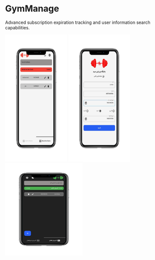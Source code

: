 # GymManage
Advanced subscription expiration tracking and user information search capabilities.
<p align="left"> <img src="https://github.com/ise-yed/GymManage/blob/main/assets/screenshots/home_english_lightmode-iPhone%20X.png"width="200" height="410" />
<img src="https://github.com/ise-yed/GymManage/blob/main/assets/screenshots/add_edit-iPhone%20X.png"width="200" height="410" /><img src="https://github.com/ise-yed/GymManage/blob/main/assets/screenshots/home_darkmode-iPhone%20X.png" width="250" height="300"/>
